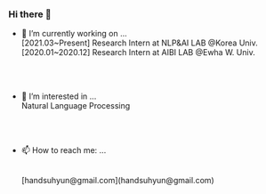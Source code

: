 ### Hi there 👋



- 🔭 I’m currently working on ...
    <br/>
    \[2021.03\~Present\] Research Intern at NLP&AI LAB @Korea Univ.
    <br/>
    \[2020.01\~2020.12\] Research Intern at AIBI LAB @Ewha W. Univ.
<br/>
<br/>

- 🤔 I’m interested in ...
    <br/>
    Natural Language Processing
<br/>
<br/>

- 📫 How to reach me: ...

    <br/>
    [handsuhyun@gmail.com](handsuhyun@gmail.com)
    


